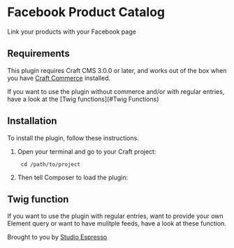 # Facebook Product Catalog

Link your products with your Facebook page

## Requirements

This plugin requires Craft CMS 3.0.0 or later, and works out of the box when you have [Craft Commerce](http://plugins.craftcms.com/commerce) installed.

If you want to use the plugin without commerce and/or with regular entries, have a look at the [Twig functions](#Twig Functions) 

## Installation

To install the plugin, follow these instructions.

1. Open your terminal and go to your Craft project:

        cd /path/to/project

2. Then tell Composer to load the plugin:


## Twig function
If you want to use the plugin with regular entries, want to provide your own Element query or want to have mulitple feeds, have a look at these function.

Brought to you by [Studio Espresso](https://studioespresso.co/en)
